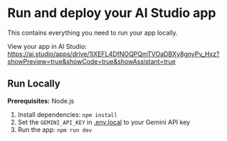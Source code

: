 # Run and deploy your AI Studio app

This contains everything you need to run your app locally.

View your app in AI Studio: https://ai.studio/apps/drive/1lXEFL4DfNOQPQmTVOaDBXy8gnyPv_Hxz?showPreview=true&showCode=true&showAssistant=true

## Run Locally

**Prerequisites:**  Node.js


1. Install dependencies:
   `npm install`
2. Set the `GEMINI_API_KEY` in [.env.local](.env.local) to your Gemini API key
3. Run the app:
   `npm run dev`
